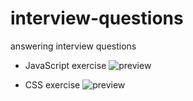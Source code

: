 # interview-questions
answering interview questions 
- JavaScript exercise
![preview](https://user-images.githubusercontent.com/90476994/178868333-fba4e1ec-e88f-47ce-82a2-8aa39e9d4a11.gif)

- CSS exercise
![preview](https://user-images.githubusercontent.com/90476994/178868555-4d399834-2892-4689-b184-db42d82a6426.gif)
